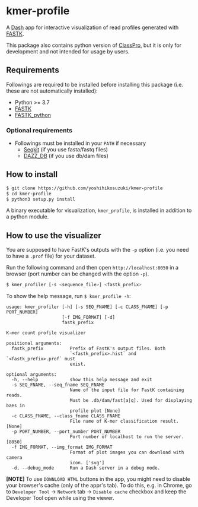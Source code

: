 # kmer-profile

A [Dash](https://plotly.com/dash/) app for interactive visualization of read profiles generated with [FASTK](https://github.com/thegenemyers/FASTK).

This package also contains python version of [ClassPro](https://github.com/yoshihikosuzuki/ClassPro), but it is only for development and not intended for usage by users.

## Requirements

Followings are required to be installed before installing this package (i.e. these are not automatically installed):

- Python >= 3.7
- [FASTK](https://github.com/thegenemyers/FASTK)
- [FASTK_python](https://github.com/yoshihikosuzuki/FASTK_python)

### Optional requirements

- Followings must be installed in your `PATH` if necessary
  - [Seqkit](https://bioinf.shenwei.me/seqkit/) (if you use fasta/fastq files)
  - [DAZZ_DB](https://github.com/thegenemyers/DAZZ_DB) (if you use db/dam files)

## How to install 

```bash
$ git clone https://github.com/yoshihikosuzuki/kmer-profile
$ cd kmer-profile
$ python3 setup.py install
```

A binary executable for visualization, `kmer_profile`, is installed in addition to a python module.

## How to use the visualizer

You are supposed to have FastK's outputs with the `-p` option (i.e. you need to have a `.prof` file) for your dataset.

Run the following command and then open `http://localhost:8050` in a browser (port number can be changed with the option `-p`).

```bash
$ kmer_profiler [-s <sequence_file>] <fastk_prefix>
```

To show the help message, run `$ kmer_profile -h`:

```text
usage: kmer_profiler [-h] [-s SEQ_FNAME] [-c CLASS_FNAME] [-p PORT_NUMBER]
                     [-f IMG_FORMAT] [-d]
                     fastk_prefix

K-mer count profile visualizer

positional arguments:
  fastk_prefix          Prefix of FastK's output files. Both
                        `<fastk_prefix>.hist` and `<fastk_prefix>.prof` must
                        exist.

optional arguments:
  -h, --help            show this help message and exit
  -s SEQ_FNAME, --seq_fname SEQ_FNAME
                        Name of the input file for FastK containing reads.
                        Must be .db/dam/fast[a|q]. Used for displaying baes in
                        profile plot [None]
  -c CLASS_FNAME, --class_fname CLASS_FNAME
                        File name of K-mer classification result. [None]
  -p PORT_NUMBER, --port_number PORT_NUMBER
                        Port number of localhost to run the server. [8050]
  -f IMG_FORMAT, --img_format IMG_FORMAT
                        Format of plot images you can download with camera
                        icon. ['svg']
  -d, --debug_mode      Run a Dash server in a debug mode.
```

**[NOTE]**
To use `DOWNLOAD HTML` buttons in the app, you might need to disable your browser's cache (only of the appr's tab). To do this, e.g. in Chrome, go to `Developer Tool` → `Network` tab → `Disable cache` checkbox and keep the Developer Tool open while using the viewer.
